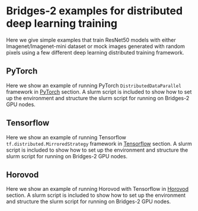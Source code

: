 # Bridges-2 examples for distributed deep learning training

Here we give simple examples that train ResNet50 models with either Imagenet/Imagenet-mini dataset or mock images generated with random pixels using a few different deep learning distributed training framework.

## PyTorch

Here we show an example of running PyTorch `DistributedDataParallel` framework in [PyTorch](#pytorch) section. 
A slurm script is included to show how to set up the environment and structure the slurm script for running on Bridges-2 GPU nodes.

## Tensorflow
Here we show an example of running Tensorflow `tf.distributed.MirroredStrategy` framework in [Tensorflow](#tensorflow) section. 
A slurm script is included to show how to set up the environment and structure the slurm script  for running on Bridges-2 GPU nodes.

## Horovod
Here we show an example of running Horovod with Tensorflow in [Horovod](Horovod/README.md) section. 
A slurm script is included to show how to set up the environment and structure the slurm script  for running on Bridges-2 GPU nodes.
